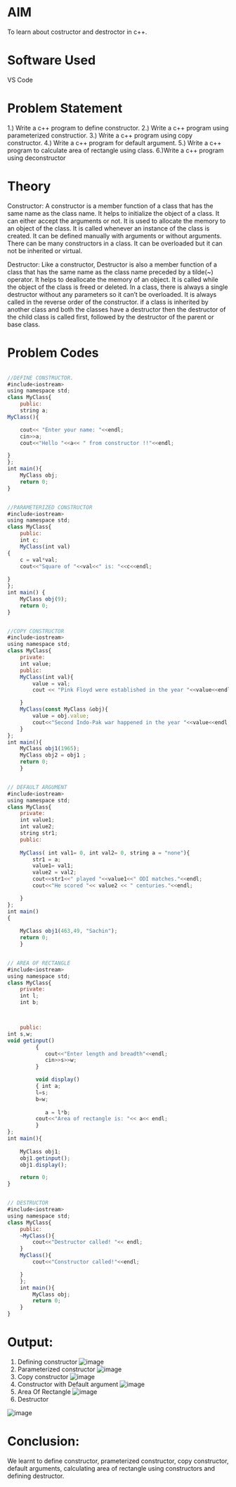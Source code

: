 # AIM

To learn about costructor and destroctor in c++.

# Software Used

VS Code

# Problem Statement

1.) Write a c++ program to define constructor.
2.) Write a c++ program using parameterized constructior.
3.) Write a c++ program using copy constructor.
4.) Write a c++ program for default argument.
5.) Write a c++ program to calculate area of rectangle using class.
6.)Write a c++ program using deconstructor

# Theory

Constructor: 
A constructor is a member function of a class that has the same name as the class name. It helps to initialize the object of a class. It can either accept the arguments or not. It is used to allocate the memory to an object of the class. It is called whenever an instance of the class is created. It can be defined manually with arguments or without arguments. There can be many constructors in a class. It can be overloaded but it can not be inherited or virtual. 

Destructor: 
Like a constructor, Destructor is also a member function of a class that has the same name as the class name preceded by a tilde(~) operator. It helps to deallocate the memory of an object. It is called while the object of the class is freed or deleted. In a class, there is always a single destructor without any parameters so it can’t be overloaded. It is always called in the reverse order of the constructor. if a class is inherited by another class and both the classes have a destructor then the destructor of the child class is called first, followed by the destructor of the parent or base class. 

# Problem Codes

```javascript

//DEFINE CONSTRUCTOR.
#include<iostream>
using namespace std;
class MyClass{
    public:
    string a;
MyClass(){

    cout<< "Enter your name: "<<endl;
    cin>>a;
    cout<<"Hello "<<a<< " from constructor !!"<<endl;

}
};
int main(){
    MyClass obj;
    return 0;
}


//PARAMETERIZED CONSTRUCTOR
#include<iostream>
using namespace std;
class MyClass{
    public:
    int c;
    MyClass(int val)
{
    c = val*val;
    cout<<"Square of "<<val<<" is: "<<c<<endl;
    
}
};
int main() {
    MyClass obj(9);
    return 0;
}


//COPY CONSTRUCTOR
#include<iostream>
using namespace std;
class MyClass{
    private:
    int value;
    public:
    MyClass(int val){
        value = val;
        cout << "Pink Floyd were established in the year "<<value<<endl;

    }
    MyClass(const MyClass &obj){
        value = obj.value;
        cout<<"Second Indo-Pak war happened in the year "<<value<<endl;
    }
};
int main(){
    MyClass obj1(1965);
    MyClass obj2 = obj1 ;
    return 0;
    }


// DEFAULT ARGUMENT
#include<iostream>
using namespace std;
class MyClass{
    private:
    int value1;
    int value2;
    string str1;
    public:
    
    MyClass( int val1= 0, int val2= 0, string a = "none"){
        str1 = a;
        value1= val1;
        value2 = val2;
        cout<<str1<<" played "<<value1<<" ODI matches."<<endl;
        cout<<"He scored "<< value2 << " centuries."<<endl;

    }
};
int main()
{
   
    MyClass obj1(463,49, "Sachin");
    return 0;
    }


// AREA OF RECTANGLE
#include<iostream>
using namespace std;
class MyClass{
    private:
    int l;
    int b;



    public:
int s,w;
void getinput()
         { 
            cout<<"Enter length and breadth"<<endl;
            cin>>s>>w;
         }

         void display()
         { int a;
         l=s;
         b=w;
    
            a = l*b;
         cout<<"Area of rectangle is: "<< a<< endl;
         }
};
int main(){
    
    MyClass obj1;
    obj1.getinput();
    obj1.display();

    return 0;
}


// DESTRUCTOR
#include<iostream>
using namespace std;
class MyClass{
    public:
    ~MyClass(){
        cout<<"Destructor called! "<< endl;
    }
    MyClass(){
        cout<<"Constructor called!"<<endl;

    }
    };
    int main(){
        MyClass obj;
        return 0;
    }
}

```


# Output:

1) Defining constructor
![image](https://github.com/user-attachments/assets/80c70081-c103-456c-92da-c21320810033)
2) Parameterized constructor
![image](https://github.com/user-attachments/assets/bea91abe-44be-4d37-b09d-c8e2adcd1a05)
3) Copy constructor
 ![image](https://github.com/user-attachments/assets/a78024bd-cb36-4339-b365-85fa70369788)
4) Constructor with Default argument
![image](https://github.com/user-attachments/assets/0c954910-178f-4637-b8ed-0fb88ad7bdb2)
5) Area Of Rectangle
![image](https://github.com/user-attachments/assets/65a7b82a-7f29-4ce3-a017-64654de20717)
6) Destructor

![image](https://github.com/user-attachments/assets/9db41312-5abb-469b-b502-cdbcc3deb53c)


# Conclusion:

We learnt to define constructor, prameterized constructor, copy constructor, default arguments, calculating area of rectangle using constructors and defining destructor.
